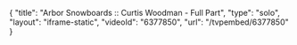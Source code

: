 {
    "title": "Arbor Snowboards :: Curtis Woodman - Full Part",
    "type": "solo",
    "layout": "iframe-static",
    "videoId": "6377850",
    "url": "\/tvpembed\/6377850"
}